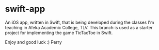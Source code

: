 # swift-app
An iOS app, written in Swift, that is being developed during the classes I'm teaching in Afeka Academic College, TLV.
This branch is used as a starter project for implementing the game TicTacToe in Swift.

Enjoy and good luck :)
Perry
